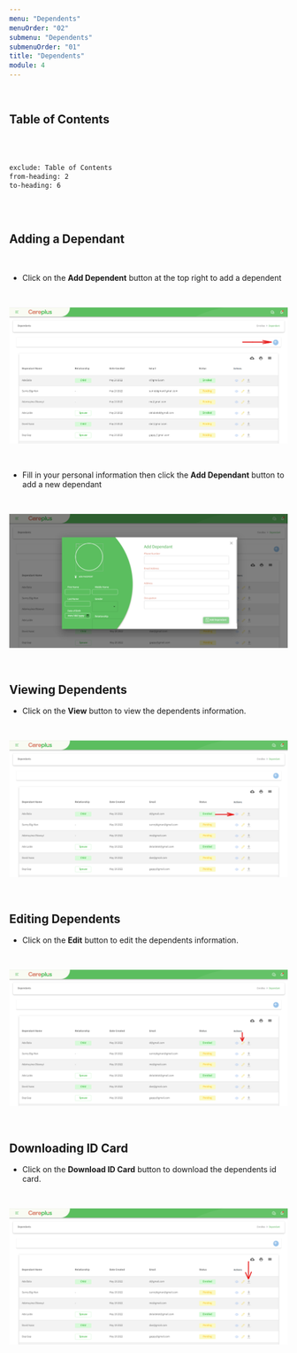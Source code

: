 ```yaml
---
menu: "Dependents"
menuOrder: "02"
submenu: "Dependents"
submenuOrder: "01"
title: "Dependents"
module: 4
---
```


<br />

## Table of Contents

<br />
<br />

```toc
exclude: Table of Contents
from-heading: 2
to-heading: 6
```

<br />
<br />

## Adding a Dependant

<br />

- Click on the **Add Dependent** button at the top right to add a dependent

<br />

![Careplus Enrollee Add Dependant](/images/CareplusEnrolleeAddDependant.png "Enrollee Add Dependant")

<br />

- Fill in your personal information then click the **Add Dependant** button to add a new dependant

<br />

![Careplus Enrollee Add Dependant Modal](/images/CareplusEnrolleeAddDependantModal.png "Enrollee Add Dependant Modal")

<br />

## Viewing Dependents

- Click on the **View** button to view the dependents information.

<br />

![Careplus Enrollee Dependents View](/images/CareplusEnrolleDependentsView.png "Enrollee Dependents View")

<br />

## Editing Dependents

- Click on the **Edit** button to edit the dependents information.

<br />

![Careplus Enrollee Dependents Edit](/images/CareplusEnrolleDependentsEdit.png "Enrollee Dependents Edit")

<br />

## Downloading ID Card

- Click on the **Download ID Card** button to download the dependents id card.

<br />

![Careplus Enrollee Dependents Download Id Card](/images/CareplusEnrolleDependentsDownloadIdCard.png "Enrollee Dependents Download Id Card")

<br />

<!-- * Click on **Delete** button to Delete  a benefit configuration


<br /> -->

  <!-- ![alt text](/images/DeleteBenefitConfiguration.png "Title")

<br />

* Enter teacher's First Name
* Enter teacher's Surname
* Type teacher's password
* Confirm teacher's password
* Click on the **check box** to agree to terms and condition
* Click on **Sign Up** button to create teacher's account and direct you to teacher's dashboard

<br />
<br /> -->
